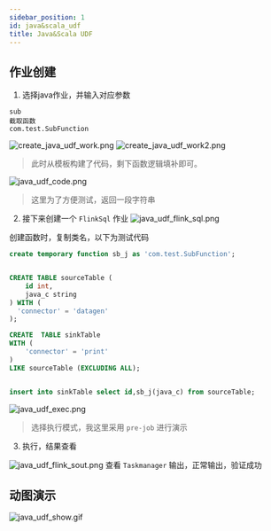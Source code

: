 ```yaml
---
sidebar_position: 1
id: java&scala_udf
title: Java&Scala UDF
---
```

## 作业创建
1. 选择java作业，并输入对应参数
```text
sub
截取函数
com.test.SubFunction
```
![create_java_udf_work.png](http://pic.dinky.org.cn/dinky/docs/zh-CN/udf_develop/how_to/create_java_udf_work.png)
![create_java_udf_work2.png](http://pic.dinky.org.cn/dinky/docs/zh-CN/udf_develop/how_to/create_java_udf_work2.png)
> 此时从模板构建了代码，剩下函数逻辑填补即可。

![java_udf_code.png](http://pic.dinky.org.cn/dinky/docs/zh-CN/udf_develop/how_to/java_udf_code.png)

> 这里为了方便测试，返回一段字符串

2. 接下来创建一个 `FlinkSql` 作业
![java_udf_flink_sql.png](http://pic.dinky.org.cn/dinky/docs/zh-CN/udf_develop/how_to/java_udf_flink_sql.png)

创建函数时，复制类名，以下为测试代码
```sql
create temporary function sb_j as 'com.test.SubFunction';


CREATE TABLE sourceTable (
    id int,
    java_c string
) WITH (
  'connector' = 'datagen'
);

CREATE  TABLE sinkTable
WITH (
    'connector' = 'print'
)
LIKE sourceTable (EXCLUDING ALL);


insert into sinkTable select id,sb_j(java_c) from sourceTable;

```

![java_udf_exec.png](http://pic.dinky.org.cn/dinky/docs/zh-CN/udf_develop/how_to/java_udf_exec.png)
> 选择执行模式，我这里采用 `pre-job` 进行演示 

3. 执行，结果查看

![java_udf_flink_sout.png](http://pic.dinky.org.cn/dinky/docs/zh-CN/udf_develop/how_to/java_udf_flink_sout.png)
查看 `Taskmanager` 输出，正常输出，验证成功

## 动图演示
![java_udf_show.gif](http://pic.dinky.org.cn/dinky/docs/zh-CN/udf_develop/how_to/java_udf_show.gif)